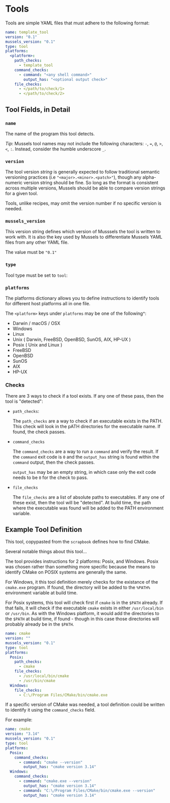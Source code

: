# Tools

Tools are simple YAML files that must adhere to the following format:

```yaml
name: template_tool
version: "0.1"
mussels_version: "0.1"
type: tool
platforms:
  <platform>:
    path_checks:
      - template_tool
    command_checks:
      - command: "<any shell command>"
        output_has: "<optional output check>"
    file_checks:
      - </path/to/check/1>
      - </path/to/check/2>
```

## Tool Fields, in Detail

### `name`

The name of the program this tool detects.

_Tip_: Mussels tool names may not include the following characters: `-`, `=`, `@`, `>`, `<`, `:`. Instead, consider the humble underscore `_`.

### `version`

The tool version _string_ is generally expected to follow traditional semantic versioning practices (i.e `"<major>.<minor>.<patch>"`), though any alpha-numeric version string should be fine. So long as the format is consistent across multiple versions, Mussels should be able to compare version strings for a given tool.

Tools, unlike recipes, may omit the version number if no specific version is needed.

### `mussels_version`

This version string defines which version of Musssels the tool is written to work with.  It is also the key used by Mussels to differentiate Mussels YAML files from any other YAML file.

The value must be `"0.1"`

### `type`

Tool type must be set to `tool`:

### `platforms`

The platforms dictionary allows you to define instructions to identify tools for different host platforms all in one file.

The `<platform>` keys under `platforms` may be one of the following^:

- Darwin / macOS / OSX
- Windows
- Linux
- Unix ( Darwin, FreeBSD, OpenBSD, SunOS, AIX, HP-UX )
- Posix ( Unix and Linux )
- FreeBSD
- OpenBSD
- SunOS
- AIX
- HP-UX

### Checks

There are 3 ways to check if a tool exists.  If any one of these pass, then the tool is "detected":

- `path_checks`:

  The `path_checks` are a way to check if an executable exists in the PATH. This check will look in the pATH directories for the executable name. If found, the check passes.

- `command_checks`

  The `command_checks` are a way to run a `command` and verify the result.  If the `command` exit code is `0` and the `output_has` string is found within the `command` output, then the check passes.

  `output_has` may be an empty string, in which case only the exit code needs to be `0` for the check to pass.

- `file_checks`

  The `file_checks` are a list of absolute paths to executables.  If any one of these exist, then the tool will be "detected".  At build time, the path where the executable was found will be added to the PATH environment variable.

## Example Tool Definition

This tool, copypasted from the `scrapbook` defines how to find CMake.

Several notable things about this tool...

The tool provides instructions for 2 platforms: Posix, and Windows. Posix was chosen rather than something more specific because the means to identify CMake on POSIX systems are generally the same.

For Windows, it this tool definition merely checks for the existance of the `cmake.exe` program.  If found, the directory will be added to the `%PATH%` environment variable at build time.

For Posix systems, this tool will check first if `cmake` is in the `$PATH` already.  If that fails, it will check if the executable `cmake` exists in either `/usr/local/bin` or `/usr/bin`.  As with the Windows platform, it would add the directories to the `$PATH` at build time, if found - though in this case those directories will probably already be in the `$PATH`.

```yaml
name: cmake
version: ""
mussels_version: "0.1"
type: tool
platforms:
  Posix:
    path_checks:
      - cmake
    file_checks:
      - /usr/local/bin/cmake
      - /usr/bin/cmake
  Windows:
    file_checks:
      - C:\/Program Files/CMake/bin/cmake.exe
```

If a specific version of CMake was needed, a tool definition could be written to identify it using the `command_checks` field.

For example:

```yaml
name: cmake
version: "3.14"
mussels_version: "0.1"
type: tool
platforms:
  Posix:
    command_checks:
      - command: "cmake --version"
        output_has: "cmake version 3.14"
  Windows:
    command_checks:
      - command: "cmake.exe --version"
        output_has: "cmake version 3.14"
      - command: "C:\/Program Files/CMake/bin/cmake.exe --version"
        output_has: "cmake version 3.14"
```
